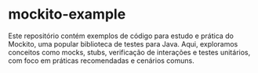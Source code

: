 # mockito-example
Este repositório contém exemplos de código para estudo e prática do Mockito, uma popular biblioteca de testes para Java. Aqui, exploramos conceitos como mocks, stubs, verificação de interações e testes unitários, com foco em práticas recomendadas e cenários comuns.
